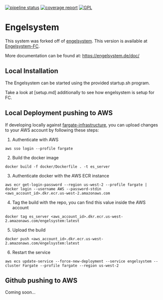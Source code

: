 [![pipeline status](https://chaos.expert/engelsystem/engelsystem/badges/main/pipeline.svg)](https://chaos.expert/engelsystem/engelsystem/commits/main)
[![coverage report](https://chaos.expert/engelsystem/engelsystem/badges/main/coverage.svg)](https://chaos.expert/engelsystem/engelsystem/commits/main)
[![GPL](https://img.shields.io/github/license/engelsystem/engelsystem.svg?maxAge=2592000)](LICENSE)

# Engelsystem

This system was forked off of [engelsystem](https://github.com/engelsystem/engelsystem/). This version is available at [Engelsystem-FC](https://github.com/chipuni/engelsystem).

More documentation can be found at: https://engelsystem.de/doc/

## Local Installation

The Engelsystem can be started using the provided startup.sh program.

Take a look at [setup.md] additionally to see how engelsystem is setup for FC.

## Local Deployment pushing to AWS

If developing locally against [fargate-infrastructure](https://github.com/anthroarts/fargate-infrastructure), you can upload changes to your AWS account by following these steps:

1. Authenticate with AWS
```
aws sso login --profile fargate
```

2. Build the docker image
```
docker build -f docker/Dockerfile . -t es_server
```

3. Authenticate docker with the AWS ECR instance
```
aws ecr get-login-password --region us-west-2 --profile fargate | docker login --username AWS --password-stdin <aws_account_id>.dkr.ecr.us-west-2.amazonaws.com
```

4. Tag the build with the repo, you can find this value inside the AWS account
```
docker tag es_server <aws_account_id>.dkr.ecr.us-west-2.amazonaws.com/engelsystem:latest
```

5. Upload the build
```
docker push <aws_account_id>.dkr.ecr.us-west-2.amazonaws.com/engelsystem:latest
```

6. Restart the service
```
aws ecs update-service --force-new-deployment --service engelsystem --cluster Fargate --profile fargate --region us-west-2
```

## Github pushing to AWS

Coming soon...
